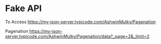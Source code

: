 # Fake API

To Access
https://my-json-server.typicode.com/AshwinMulky/Pagenation

Pagenation
https://my-json-server.typicode.com/AshwinMulky/Pagenation/data?_page=2&_limit=2
